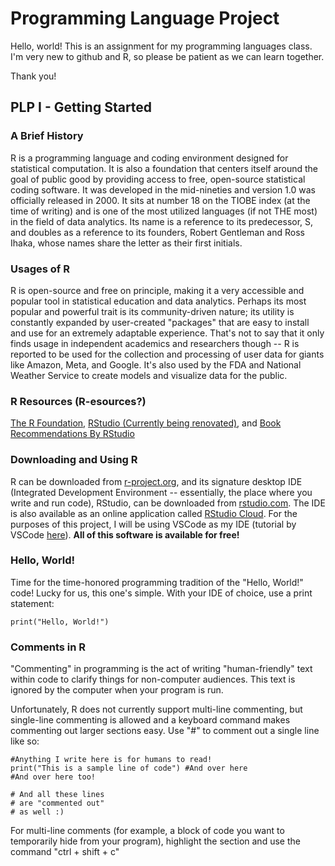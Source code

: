 # Programming Language Project
Hello, world! This is an assignment for my programming languages class. I'm very new to github and R, so please be patient as we can learn together.

Thank you!

## PLP I - Getting Started

### A Brief History
R is a programming language and coding environment designed for statistical computation. It is also a foundation that centers itself around the goal of public good by providing access to free, open-source statistical coding software. It was developed in the mid-nineties and version 1.0 was officially released in 2000. It sits at number 18 on the TIOBE index (at the time of writing) and is one of the most utilized languages (if not THE most) in the field of data analytics. Its name is a reference to its predecessor, S, and doubles as a reference to its founders, Robert Gentleman and Ross Ihaka, whose names share the letter as their first initials.

### Usages of R
R is open-source and free on principle, making it a very accessible and popular tool in statistical education and data analytics. Perhaps its most popular and powerful trait is its community-driven nature; its utility is constantly expanded by user-created "packages" that are easy to install and use for an extremely adaptable experience. That's not to say that it only finds usage in independent academics and researchers though -- R is reported to be used for the collection and processing of user data for giants like Amazon, Meta, and Google. It's also used by the FDA and National Weather Service to create models and visualize data for the public.

### R Resources (R-esources?)
[The R Foundation](https://www.r-project.org/foundation/), 
[RStudio (Currently being renovated)](https://www.rstudio.com), and 
[Book Recommendations By RStudio](https://www.rstudio.com/resources/books/)

### Downloading and Using R
R can be downloaded from [r-project.org](https://cran.r-project.org/mirrors.html), and its signature desktop IDE (Integrated Development Environment -- essentially, the place where you write and run code), RStudio, can be downloaded from [rstudio.com](https://posit.co/download/rstudio-desktop/). The IDE is also available as an online application called [RStudio Cloud](https://posit.cloud/plans). For the purposes of this project, I will be using VSCode as my IDE (tutorial by VSCode [here](https://code.visualstudio.com/docs/languages/r)). **All of this software is available for free!**

### Hello, World!
Time for the time-honored programming tradition of the "Hello, World!" code! Lucky for us, this one's simple. With your IDE of choice, use a print statement:

```
print("Hello, World!")
```

### Comments in R
"Commenting" in programming is the act of writing "human-friendly" text within code to clarify things for non-computer audiences. This text is ignored by the computer when your program is run.

Unfortunately, R does not currently support multi-line commenting, but single-line commenting is allowed and a keyboard command makes commenting out larger sections easy. Use "#" to comment out a single line like so:

```
#Anything I write here is for humans to read!
print("This is a sample line of code") #And over here
#And over here too!

# And all these lines
# are "commented out"
# as well :)
```

For multi-line comments (for example, a block of code you want to temporarily hide from your program), highlight the section and use the command "ctrl + shift + c"

